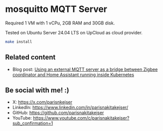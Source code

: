 # mosquitto MQTT Server

Required 1 VM with 1 vCPu, 2GB RAM and 30GB disk.

Tested on Ubuntu Server 24.04 LTS on UpCloud as cloud provider.

``` bash
make install
```

## Related content
- Blog post: [Using an external MQTT server as a bridge between Zigbee coordinator and Home Assistant running inside Kubernetes](https://pnk.sh/using-an-external-mqtt-server-as-a-bridge-between-zigbee-coordinator-and-home-assistant-running-390d63c1c0ad)


## Be social with me! :)
- X: https://x.com/parisnkejser
- LinkedIn: https://www.linkedin.com/in/parisnakitakejser/
- GitHub: https://github.com/parisnakitakejser
- YouTube: https://www.youtube.com/c/parisnakitakejser?sub_confirmation=1